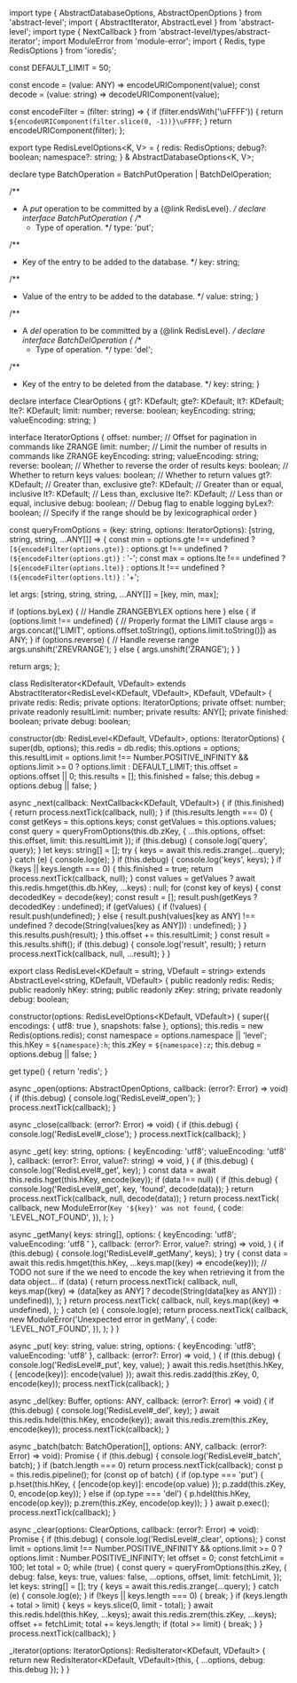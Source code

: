 import type { AbstractDatabaseOptions, AbstractOpenOptions } from 'abstract-level';
import { AbstractIterator, AbstractLevel } from 'abstract-level';
import type { NextCallback } from 'abstract-level/types/abstract-iterator';
import ModuleError from 'module-error';
import { Redis, type RedisOptions } from 'ioredis';

const DEFAULT_LIMIT = 50;

const encode = (value: ANY) => encodeURIComponent(value);
const decode = (value: string) => decodeURIComponent(value);

const encodeFilter = (filter: string) => {
  if (filter.endsWith('\uFFFF')) {
    return `${encodeURIComponent(filter.slice(0, -1))}\uFFFF`;
  }
  return encodeURIComponent(filter);
};

export type RedisLevelOptions<K, V> = {
  redis: RedisOptions;
  debug?: boolean;
  namespace?: string;
} & AbstractDatabaseOptions<K, V>;

declare type BatchOperation = BatchPutOperation | BatchDelOperation;

/**
 * A _put_ operation to be committed by a {@link RedisLevel}.
 */
declare interface BatchPutOperation {
  /**
   * Type of operation.
   */
  type: 'put';

  /**
   * Key of the entry to be added to the database.
   */
  key: string;

  /**
   * Value of the entry to be added to the database.
   */
  value: string;
}

/**
 * A _del_ operation to be committed by a {@link RedisLevel}.
 */
declare interface BatchDelOperation {
  /**
   * Type of operation.
   */
  type: 'del';

  /**
   * Key of the entry to be deleted from the database.
   */
  key: string;
}

declare interface ClearOptions<KDefault> {
  gt?: KDefault;
  gte?: KDefault;
  lt?: KDefault;
  lte?: KDefault;
  limit: number;
  reverse: boolean;
  keyEncoding: string;
  valueEncoding: string;
}

interface IteratorOptions<KDefault> {
  offset: number; // Offset for pagination in commands like ZRANGE
  limit: number; // Limit the number of results in commands like ZRANGE
  keyEncoding: string;
  valueEncoding: string;
  reverse: boolean; // Whether to reverse the order of results
  keys: boolean; // Whether to return keys
  values: boolean; // Whether to return values
  gt?: KDefault; // Greater than, exclusive
  gte?: KDefault; // Greater than or equal, inclusive
  lt?: KDefault; // Less than, exclusive
  lte?: KDefault; // Less than or equal, inclusive
  debug: boolean; // Debug flag to enable logging
  byLex?: boolean; // Specify if the range should be by lexicographical order
}

const queryFromOptions = (key: string, options: IteratorOptions<ANY>): [string, string, string, ...ANY[]] => {
  const min =
    options.gte !== undefined
      ? `[${encodeFilter(options.gte)}`
      : options.gt !== undefined
        ? `(${encodeFilter(options.gt)}`
        : '-';
  const max =
    options.lte !== undefined
      ? `[${encodeFilter(options.lte)}`
      : options.lt !== undefined
        ? `(${encodeFilter(options.lt)}`
        : '+';

  let args: [string, string, string, ...ANY[]] = [key, min, max];

  if (options.byLex) {
    // Handle ZRANGEBYLEX options here
  } else {
    if (options.limit !== undefined) {
      // Properly format the LIMIT clause
      args = args.concat(['LIMIT', options.offset.toString(), options.limit.toString()]) as ANY;
    }
    if (options.reverse) {
      // Handle reverse range
      args.unshift('ZREVRANGE');
    } else {
      args.unshift('ZRANGE');
    }
  }

  return args;
};

class RedisIterator<KDefault, VDefault> extends AbstractIterator<RedisLevel<KDefault, VDefault>, KDefault, VDefault> {
  private redis: Redis;
  private options: IteratorOptions<KDefault>;
  private offset: number;
  private readonly resultLimit: number;
  private results: ANY[];
  private finished: boolean;
  private debug: boolean;

  constructor(db: RedisLevel<KDefault, VDefault>, options: IteratorOptions<KDefault>) {
    super(db, options);
    this.redis = db.redis;
    this.options = options;
    this.resultLimit = options.limit !== Number.POSITIVE_INFINITY && options.limit >= 0 ? options.limit : DEFAULT_LIMIT;
    this.offset = options.offset || 0;
    this.results = [];
    this.finished = false;
    this.debug = options.debug || false;
  }

  async _next(callback: NextCallback<KDefault, VDefault>) {
    if (this.finished) {
      return process.nextTick(callback, null);
    }
    if (this.results.length === 0) {
      const getKeys = this.options.keys;
      const getValues = this.options.values;
      const query = queryFromOptions(this.db.zKey, { ...this.options, offset: this.offset, limit: this.resultLimit });
      if (this.debug) {
        console.log('query', query);
      }
      let keys: string[] = [];
      try {
        keys = await this.redis.zrange(...query);
      } catch (e) {
        console.log(e);
      }
      if (this.debug) {
        console.log('keys', keys);
      }
      if (!keys || keys.length === 0) {
        this.finished = true;
        return process.nextTick(callback, null);
      }
      const values = getValues ? await this.redis.hmget(this.db.hKey, ...keys) : null;
      for (const key of keys) {
        const decodedKey = decode(key);
        const result = [];
        result.push(getKeys ? decodedKey : undefined);
        if (getValues) {
          if (!values) {
            result.push(undefined);
          } else {
            result.push(values[key as ANY] !== undefined ? decode(String(values[key as ANY])) : undefined);
          }
        }
        this.results.push(result);
      }
      this.offset += this.resultLimit;
    }
    const result = this.results.shift();
    if (this.debug) {
      console.log('result', result);
    }
    return process.nextTick(callback, null, ...result);
  }
}

export class RedisLevel<KDefault = string, VDefault = string> extends AbstractLevel<string, KDefault, VDefault> {
  public readonly redis: Redis;
  public readonly hKey: string;
  public readonly zKey: string;
  private readonly debug: boolean;

  constructor(options: RedisLevelOptions<KDefault, VDefault>) {
    super({ encodings: { utf8: true }, snapshots: false }, options);
    this.redis = new Redis(options.redis);
    const namespace = options.namespace || 'level';
    this.hKey = `${namespace}:h`;
    this.zKey = `${namespace}:z`;
    this.debug = options.debug || false;
  }

  get type() {
    return 'redis';
  }

  async _open(options: AbstractOpenOptions, callback: (error?: Error) => void) {
    if (this.debug) {
      console.log('RedisLevel#_open');
    }
    process.nextTick(callback);
  }

  async _close(callback: (error?: Error) => void) {
    if (this.debug) {
      console.log('RedisLevel#_close');
    }
    process.nextTick(callback);
  }

  async _get(
    key: string,
    options: { keyEncoding: 'utf8'; valueEncoding: 'utf8' },
    callback: (error?: Error, value?: string) => void,
  ) {
    if (this.debug) {
      console.log('RedisLevel#_get', key);
    }
    const data = await this.redis.hget(this.hKey, encode(key));
    if (data !== null) {
      if (this.debug) {
        console.log('RedisLevel#_get', key, 'found', decode(data));
      }
      return process.nextTick(callback, null, decode(data));
    }
    return process.nextTick(
      callback,
      new ModuleError(`Key '${key}' was not found`, {
        code: 'LEVEL_NOT_FOUND',
      }),
    );
  }

  async _getMany(
    keys: string[],
    options: { keyEncoding: 'utf8'; valueEncoding: 'utf8 ' },
    callback: (error?: Error, value?: string) => void,
  ) {
    if (this.debug) {
      console.log('RedisLevel#_getMany', keys);
    }
    try {
      const data = await this.redis.hmget(this.hKey, ...keys.map((key) => encode(key)));
      // TODO not sure if the we need to encode the key when retrieving it from the data object...
      if (data) {
        return process.nextTick(
          callback,
          null,
          keys.map((key) => (data[key as ANY] ? decode(String(data[key as ANY])) : undefined)),
        );
      }
      return process.nextTick(
        callback,
        null,
        keys.map((key) => undefined),
      );
    } catch (e) {
      console.log(e);
      return process.nextTick(
        callback,
        new ModuleError('Unexpected error in getMany', {
          code: 'LEVEL_NOT_FOUND',
        }),
      );
    }
  }

  async _put(
    key: string,
    value: string,
    options: { keyEncoding: 'utf8'; valueEncoding: 'utf8' },
    callback: (error?: Error) => void,
  ) {
    if (this.debug) {
      console.log('RedisLevel#_put', key, value);
    }
    await this.redis.hset(this.hKey, { [encode(key)]: encode(value) });
    await this.redis.zadd(this.zKey, 0, encode(key));
    process.nextTick(callback);
  }

  async _del(key: Buffer, options: ANY, callback: (error?: Error) => void) {
    if (this.debug) {
      console.log('RedisLevel#_del', key);
    }
    await this.redis.hdel(this.hKey, encode(key));
    await this.redis.zrem(this.zKey, encode(key));
    process.nextTick(callback);
  }

  async _batch(batch: BatchOperation[], options: ANY, callback: (error?: Error) => void): Promise<void> {
    if (this.debug) {
      console.log('RedisLevel#_batch', batch);
    }
    if (batch.length === 0) return process.nextTick(callback);
    const p = this.redis.pipeline();
    for (const op of batch) {
      if (op.type === 'put') {
        p.hset(this.hKey, { [encode(op.key)]: encode(op.value) });
        p.zadd(this.zKey, 0, encode(op.key));
      } else if (op.type === 'del') {
        p.hdel(this.hKey, encode(op.key));
        p.zrem(this.zKey, encode(op.key));
      }
    }
    await p.exec();
    process.nextTick(callback);
  }

  async _clear(options: ClearOptions<KDefault>, callback: (error?: Error) => void): Promise<void> {
    if (this.debug) {
      console.log('RedisLevel#_clear', options);
    }
    const limit =
      options.limit !== Number.POSITIVE_INFINITY && options.limit >= 0 ? options.limit : Number.POSITIVE_INFINITY;
    let offset = 0;
    const fetchLimit = 100;
    let total = 0;
    while (true) {
      const query = queryFromOptions(this.zKey, {
        debug: false,
        keys: true,
        values: false,
        ...options,
        offset,
        limit: fetchLimit,
      });
      let keys: string[] = [];
      try {
        keys = await this.redis.zrange(...query);
      } catch (e) {
        console.log(e);
      }
      if (!keys || keys.length === 0) {
        break;
      }
      if (keys.length + total > limit) {
        keys = keys.slice(0, limit - total);
      }
      await this.redis.hdel(this.hKey, ...keys);
      await this.redis.zrem(this.zKey, ...keys);
      offset += fetchLimit;
      total += keys.length;
      if (total >= limit) {
        break;
      }
    }
    process.nextTick(callback);
  }

  _iterator(options: IteratorOptions<KDefault>): RedisIterator<KDefault, VDefault> {
    return new RedisIterator<KDefault, VDefault>(this, { ...options, debug: this.debug });
  }
}
